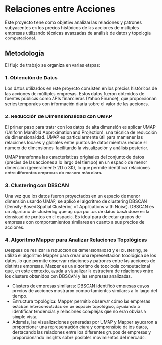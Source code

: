 # Relaciones entre Acciones

Este proyecto tiene como objetivo analizar las relaciones y patrones subyacentes en los precios históricos de las acciones de múltiples empresas utilizando técnicas avanzadas de análisis de datos y topología computacional. 

## Metodología
El flujo de trabajo se organiza en varias etapas:

### 1. Obtención de Datos
Los datos utilizados en este proyecto consisten en los precios históricos de las acciones de múltiples empresas. Estos datos fueron obtenidos de fuentes públicas como APIs financieras (Yahoo Finance), que proporcionan series temporales con información diaria sobre el valor de las acciones.

### 2. Reducción de Dimensionalidad con UMAP
El primer paso para tratar con los datos de alta dimensión es aplicar UMAP (Uniform Manifold Approximation and Projection), una técnica de reducción de dimensionalidad. UMAP es particularmente útil para mantener las relaciones locales y globales entre puntos de datos mientras reduce el número de dimensiones, facilitando la visualización y análisis posterior.

UMAP transforma las características originales del conjunto de datos (precios de las acciones a lo largo del tiempo) en un espacio de menor dimensión (generalmente 2D o 3D), lo que permite identificar relaciones entre diferentes empresas de manera más clara.

### 3. Clustering con DBSCAN
Una vez que los datos fueron proyectados en un espacio de menor dimensión usando UMAP, se aplicó el algoritmo de clustering DBSCAN (Density-Based Spatial Clustering of Applications with Noise). DBSCAN es un algoritmo de clustering que agrupa puntos de datos basándose en la densidad de puntos en el espacio. Es ideal para detectar grupos de empresas con comportamientos similares en cuanto a sus precios de acciones.

### 4. Algoritmo Mapper para Analizar Relaciones Topológicas
Después de realizar la reducción de dimensionalidad y el clustering, se utilizó el algoritmo Mapper para crear una representación topológica de los datos, lo que permite observar relaciones y patrones entre las acciones de distintas empresas. Mapper es un algoritmo de topología computacional que, en este contexto, ayuda a visualizar la estructura de relaciones entre los clusters obtenidos con DBSCAN y las empresas analizadas.

- Clusters de empresas similares: DBSCAN identificó empresas cuyos precios de acciones mostraron comportamientos similares a lo largo del tiempo.
- Estructura topológica: Mapper permitió observar cómo las empresas estaban interconectadas en un espacio topológico, ayudando a identificar tendencias y relaciones complejas que no eran obvias a simple vista.
- Además, las visualizaciones generadas por UMAP y Mapper ayudaron a proporcionar una representación clara y comprensible de los datos, destacando las relaciones entre los diferentes grupos de empresas y proporcionando insights sobre posibles movimientos del mercado.
